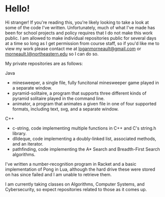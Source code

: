 # Hello!

Hi stranger! If you're reading this, you're likely looking to take a look at some of the code I've written. Unfortunately, much of what I've made has been for school projects and policy requires that I do not make this work public. I am allowed to make individual repositories public for several days at a time so long as I get permission from course staff,  so if you'd like me to view my work please contact me at loganmorneault@gmail.com or morneault.l@northeastern.edu so I can do so.


My private repositories are as follows:

Java
- minesweeper, a single file, fully funcitonal minesweeper game played in a separate window.
- pyramid-solitaire, a program that supports three different kinds of pyramid solitaire played in the command line.
- animator, a program that animates a given file in one of four supported formats, including text, svg, and a separate window.

C++
- c-string, code implementing multiple functions in C++ and C's string.h library.
- dlldeque, code implementing a doubly-linked list, associated methods, and an iterator.
- pathfinding, code implementing the A* Search and Breadth-First Search algorithms.

I've written a number-recognition program in Racket and a basic implementation of Pong in Lua, although the hard drive these were stored on has since failed and I am unable to retrieve them. 

I am currently taking classes on Algorithms, Computer Systems, and Cybersecurity, so expect repositories related to those as it comes up.
